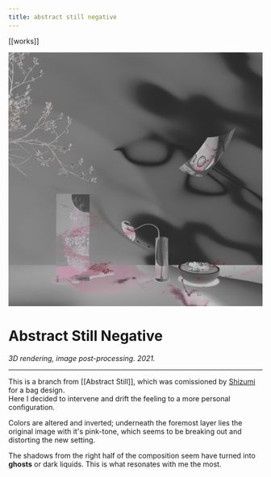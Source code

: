 ```yaml
---
title: abstract still negative
---
```


[[works]]

![abstract](assets/abstractstillnegative.jpg)

# Abstract Still Negative
*3D rendering, image post-processing. 2021.*

---

This is a branch from [[Abstract Still]], which was comissioned by [Shizumi](https://www.instagram.com/__shizumi) for a bag design.  
Here I decided to intervene and drift the feeling to a more personal configuration.

Colors are altered and inverted; underneath the foremost layer lies the original image with it's pink-tone, which seems to be breaking out and distorting the new setting.

The shadows from the right half of the composition seem have turned into **ghosts** or dark liquids. This is what resonates with me the most.


